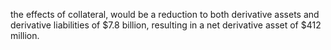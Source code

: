 the effects of collateral, would be a reduction to both derivative assets and derivative liabilities of $7.8 billion, resulting in a net
derivative asset of $412 million.